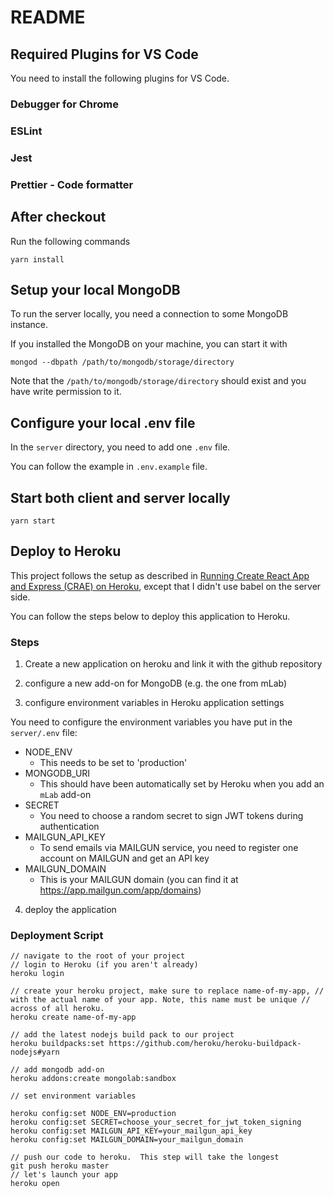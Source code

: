 # README

## Required Plugins for VS Code

You need to install the following plugins for VS Code.

### Debugger for Chrome

### ESLint

### Jest

### Prettier - Code formatter

## After checkout

Run the following commands

```shell
yarn install
```

## Setup your local MongoDB

To run the server locally, you need a connection to some MongoDB instance.

If you installed the MongoDB on your machine, you can start it with

```shell
mongod --dbpath /path/to/mongodb/storage/directory
```

Note that the `/path/to/mongodb/storage/directory` should exist and you have write permission to it.

## Configure your local .env file

In the `server` directory, you need to add one `.env` file.

You can follow the example in `.env.example` file.

## Start both client and server locally

```shell
yarn start
```

## Deploy to Heroku

This project follows the setup as described in [Running Create React App and Express (CRAE) on Heroku](https://originmaster.com/running-create-react-app-and-express-crae-on-heroku-c39a39fe7851), except that I didn't use babel on the server side.

You can follow the steps below to deploy this application to Heroku.

### Steps

1. Create a new application on heroku and link it with the github repository

2. configure a new add-on for MongoDB (e.g. the one from mLab)

3. configure environment variables in Heroku application settings

You need to configure the environment variables you have put in the `server/.env` file:

- NODE_ENV
  - This needs to be set to 'production'
- MONGODB_URI
  - This should have been automatically set by Heroku when you add an `mLab` add-on
- SECRET
  - You need to choose a random secret to sign JWT tokens during authentication
- MAILGUN_API_KEY
  - To send emails via MAILGUN service, you need to register one account on MAILGUN and get an API key
- MAILGUN_DOMAIN
  - This is your MAILGUN domain (you can find it at https://app.mailgun.com/app/domains)

4. deploy the application

### Deployment Script

```shell
// navigate to the root of your project
// login to Heroku (if you aren't already)
heroku login

// create your heroku project, make sure to replace name-of-my-app, // with the actual name of your app. Note, this name must be unique // across of all heroku. 
heroku create name-of-my-app

// add the latest nodejs build pack to our project
heroku buildpacks:set https://github.com/heroku/heroku-buildpack-nodejs#yarn

// add mongodb add-on
heroku addons:create mongolab:sandbox

// set environment variables

heroku config:set NODE_ENV=production
heroku config:set SECRET=choose_your_secret_for_jwt_token_signing
heroku config:set MAILGUN_API_KEY=your_mailgun_api_key
heroku config:set MAILGUN_DOMAIN=your_mailgun_domain

// push our code to heroku.  This step will take the longest
git push heroku master
// let's launch your app
heroku open
```
